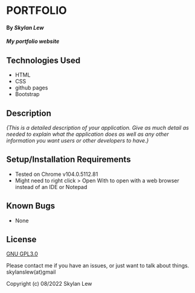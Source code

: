 # PORTFOLIO

#### By _**Skylan Lew**_

#### _My portfolio website_

## Technologies Used

* HTML
* CSS
* github pages
* Bootstrap

## Description

_{This is a detailed description of your application. Give as much detail as needed to explain what the application does as well as any other information you want users or other developers to have.}_

## Setup/Installation Requirements

* Tested on Chrome v104.0.5112.81
*  Might need to right click > Open With to open with a web browser instead of an IDE or Notepad

## Known Bugs

* None

## License
[GNU GPL3.0](https://choosealicense.com/licenses/gpl-3.0/)

Please contact me if you have an issues, or just want to talk about things. skylanslew(at)gmail

Copyright (c) 08/2022 Skylan Lew